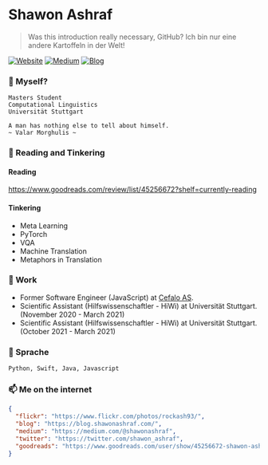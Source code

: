 # Shawon Ashraf
> Was this introduction really necessary, GitHub? Ich bin nur eine andere Kartoffeln in der Welt!

[![Website](https://img.shields.io/badge/--website?label=Website&logo=safari&style=social)](https://shawonashraf.com)
[![Medium](https://img.shields.io/badge/--medium?label=Medium&logo=medium&style=social)](https://medium.com/@shawonashraf)
[![Blog](https://img.shields.io/badge/--blog?label=Blog&logo=blog&style=social)](https://blog.shawonashraf.com/)

### 🤔 Myself?
```
Masters Student
Computational Linguistics
Universität Stuttgart
```

```
A man has nothing else to tell about himself.
~ Valar Morghulis ~
```

### 🔭 Reading and Tinkering
#### Reading
https://www.goodreads.com/review/list/45256672?shelf=currently-reading

#### Tinkering
- Meta Learning
- PyTorch
- VQA
- Machine Translation
- Metaphors in Translation


### 🧳 Work
- Former Software Engineer (JavaScript) at [Cefalo AS](https://www.cefalo.com/). 
- Scientific Assistant (Hilfswissenschaftler - HiWi) at Universität Stuttgart. (November 2020 - March 2021)
- Scientific Assistant (Hilfswissenschaftler - HiWi) at Universität Stuttgart. (October 2021 - March 2021)

### 👾 Sprache

```bash
Python, Swift, Java, Javascript
```


### 📫 Me on the internet
```json
{
  "flickr": "https://www.flickr.com/photos/rockash93/",
  "blog": "https://blog.shawonashraf.com/",
  "medium": "https://medium.com/@shawonashraf",
  "twitter": "https://twitter.com/shawon_ashraf",
  "goodreads": "https://www.goodreads.com/user/show/45256672-shawon-ashraf"
}
```

